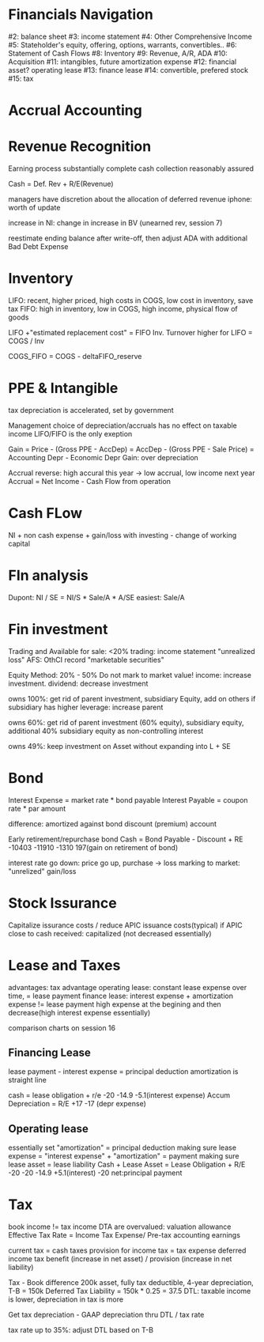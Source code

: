 # Financials Navigation
#2: balance sheet
#3: income statement
#4: Other Comprehensive Income
#5: Stateholder's equity, offering, options, warrants, convertibles..
#6: Statement of Cash Flows
#8: Inventory
#9: Revenue, A/R, ADA
#10: Acquisition
#11: intangibles, future amortization expense
#12: financial asset? operating lease
#13: finance lease
#14: convertible, prefered stock
#15: tax

# Accrual Accounting
# Revenue Recognition
Earning process substantially complete
cash collection reasonably assured

Cash = Def. Rev + R/E(Revenue)

managers have discretion about the allocation of deferred revenue
iphone: worth of update

increase in NI: change in increase in BV (unearned rev, session 7)

reestimate ending balance after write-off, then adjust ADA with additional Bad Debt Expense

# Inventory
LIFO: recent, higher priced, high costs in COGS, low cost in inventory, save tax
FIFO: high in inventory, low in COGS, high income, physical flow of goods

 LIFO
+"estimated replacement cost"
= FIFO
Inv. Turnover higher for LIFO = COGS / Inv

COGS_FIFO = COGS - deltaFIFO_reserve
# PPE & Intangible
tax depreciation is accelerated, set by government

Management choice of depreciation/accruals has no effect on taxable income
LIFO/FIFO is the only exeption

Gain = Price - (Gross PPE - AccDep) = AccDep - (Gross PPE - Sale Price)
= Accounting Depr - Economic Depr
Gain: over depreciation

Accrual reverse: high accural this year -> low accrual, low income next year
Accrual = Net Income - Cash Flow from operation

# Cash FLow
NI + non cash expense + gain/loss with investing - change of working capital

# FIn analysis
Dupont: NI / SE = NI/S * Sale/A * A/SE
easiest: Sale/A

# Fin investment
Trading and Available for sale: <20%
trading: income statement "unrealized loss"
AFS: OthCI
record "marketable securities"

Equity Method: 20% - 50%
Do not mark to market value!
income: increase investment. dividend: decrease investment

owns 100%:
get rid of parent investment, subsidiary Equity, add on others
if subsidiary has higher leverage: increase parent

owns 60%:
get rid of parent investment (60% equity), subsidiary equity, additional 40% subsidiary equity as non-controlling interest

owns 49%: 
keep investment on Asset without expanding into L + SE

# Bond
Interest Expense = market rate * bond payable
Interest Payable = coupon rate * par amount

difference: amortized against bond discount (premium) account

Early retirement/repurchase bond
Cash = Bond Payable - Discount + RE
-10403 -11910     -1310         197(gain on retirement of bond)

interest rate go down: price go up, purchase -> loss
marking to market: "unrelized" gain/loss
# Stock Issurance
Capitalize issurance costs / reduce APIC issuance costs(typical)
if APIC close to cash received: capitalized (not decreased essentially)

# Lease and Taxes
advantages: tax advantage
operating lease: constant lease expense over time, = lease payment
finance lease: interest expense + amortization expense != lease payment
high expense at the begining and then decrease(high interest expense essentially)

comparison charts on session 16
## Financing Lease
lease payment - interest expense = principal deduction
amortization is straight line

cash  = lease obligation + r/e
-20         -14.9          -5.1(interest expense)
Accum Depreciation = R/E
+17                  -17 (depr expense)
 
## Operating lease
essentially set "amortization" = principal deduction
making sure lease expense = "interest expense" + "amortization" = payment
making sure lease asset = lease liability
Cash + Lease Asset = Lease Obligation + R/E
-20                   -20
        -14.9         +5.1(interest)     -20
                    net:principal payment
# Tax
book income != tax income
DTA are overvalued: valuation allowance
Effective Tax Rate = Income Tax Expense/ Pre-tax accounting earnings

current tax = cash taxes
provision for income tax = tax expense
deferred income tax benefit (increase in net asset) / provision (increase in net liability)

Tax - Book difference
200k asset, fully tax deductible, 4-year depreciation, T-B = 150k
Deferred Tax Liability = 150k * 0.25 = 37.5
DTL: taxable income is lower, depreciation in tax is more

Get tax depreciation - GAAP depreciation thru DTL / tax rate

tax rate up to 35%: adjust DTL based on T-B